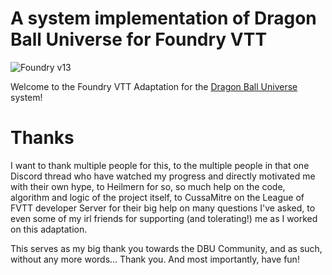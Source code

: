 # A system implementation of Dragon Ball Universe for Foundry VTT

![Foundry v13](https://img.shields.io/badge/foundry-v13-green)

Welcome to the Foundry VTT Adaptation for the [Dragon Ball Universe](https://dbu-rpg.com/) system!

# Thanks
I want to thank multiple people for this, to the multiple people in that one Discord thread who have watched my progress and directly motivated me with their own hype, to Heilmern for so, so much help on the code, algorithm and logic of the project itself, to CussaMitre on the League of FVTT developer Server for their big help on many questions I've asked, to even some of my irl friends for supporting (and tolerating!) me as I worked on this adaptation.

This serves as my big thank you towards the DBU Community, and as such, without any more words... Thank you. And most importantly, have fun!